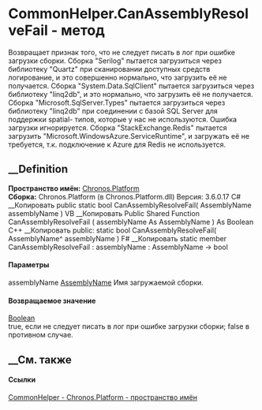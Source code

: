 # CommonHelper.CanAssemblyResolveFail - метод
Возвращает признак того, что не следует писать в лог при ошибке загрузки
сборки. Сборка "Serilog" пытается загрузиться через библиотеку "Quartz" при
сканировании доступных средств логирование, и это совершенно нормально, что
загрузить её не получается. Сборка "System.Data.SqlClient" пытается
загрузиться через библиотеку "linq2db", и это нормально, что загрузить её не
получается. Сборка "Microsoft.SqlServer.Types" пытается загрузиться через
библиотеку "linq2db" при соединении с базой SQL Server для поддержки spatial-
типов, которые у нас не используются. Ошибка загрузки игнорируется. Сборка
"StackExchange.Redis" пытается загрузить
"Microsoft.WindowsAzure.ServiceRuntime", и загружать её не требуется, т.к.
подключение к Azure для Redis не используется.
## __Definition
 **Пространство имён:** [Chronos.Platform](N_Chronos_Platform.htm)  
 **Сборка:** Chronos.Platform (в Chronos.Platform.dll) Версия: 3.6.0.17
C# __Копировать
     public static bool CanAssemblyResolveFail(
    	AssemblyName assemblyName
    )
VB __Копировать
     Public Shared Function CanAssemblyResolveFail ( 
    	assemblyName As AssemblyName
    ) As Boolean
C++ __Копировать
     public:
    static bool CanAssemblyResolveFail(
    	AssemblyName^ assemblyName
    )
F# __Копировать
     static member CanAssemblyResolveFail : 
            assemblyName : AssemblyName -> bool 
#### Параметры
assemblyName
[AssemblyName](https://learn.microsoft.com/dotnet/api/system.reflection.assemblyname)
    Имя загружаемой сборки.
#### Возвращаемое значение
[Boolean](https://learn.microsoft.com/dotnet/api/system.boolean)  
true, если не следует писать в лог при ошибке загрузки сборки; false в
противном случае.
## __См. также
#### Ссылки
[CommonHelper - ](T_Chronos_Platform_CommonHelper.htm)
[Chronos.Platform - пространство имён](N_Chronos_Platform.htm)
